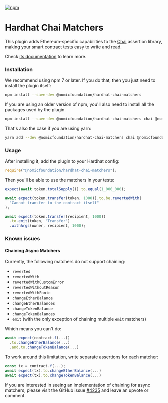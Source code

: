 [![npm](https://img.shields.io/npm/v/@nomicfoundation/hardhat-chai-matchers.svg)](https://www.npmjs.com/package/@nomicfoundation/hardhat-chai-matchers)

# Hardhat Chai Matchers

This plugin adds Ethereum-specific capabilities to the [Chai](https://chaijs.com/) assertion library, making your smart contract tests easy to write and read.

Check [its documentation](https://hardhat.org/hardhat-chai-matchers/docs) to learn more.

### Installation

We recommend using npm 7 or later. If you do that, then you just need to install the plugin itself:

```bash
npm install --save-dev @nomicfoundation/hardhat-chai-matchers
```

If you are using an older version of npm, you'll also need to install all the packages used by the plugin.

```bash
npm install --save-dev @nomicfoundation/hardhat-chai-matchers chai @nomicfoundation/hardhat-ethers ethers
```

That's also the case if you are using yarn:

```bash
yarn add --dev @nomicfoundation/hardhat-chai-matchers chai @nomicfoundation/hardhat-ethers ethers
```

### Usage

After installing it, add the plugin to your Hardhat config:

```js
require("@nomicfoundation/hardhat-chai-matchers");
```

Then you'll be able to use the matchers in your tests:

```js
expect(await token.totalSupply()).to.equal(1_000_000);

await expect(token.transfer(token, 1000)).to.be.revertedWith(
  "Cannot transfer to the contract itself"
);

await expect(token.transfer(recipient, 1000))
  .to.emit(token, "Transfer")
  .withArgs(owner, recipient, 1000);
```

### Known issues

#### Chaining Async Matchers

Currently, the following matchers do not support chaining:

- `reverted`
- `revertedWith`
- `revertedWithCustomError`
- `revertedWithoutReason`
- `revertedWithPanic`
- `changeEtherBalance`
- `changeEtherBalances`
- `changeTokenBalance`
- `changeTokenBalances`
- `emit` (with the only exception of chaining multiple `emit` matchers)

Which means you can't do:

```js
await expect(contract.f(...))
  .to.changeEtherBalance(...)
  .and.to.changeTokenBalance(...)
```

To work around this limitation, write separate assertions for each matcher:

```js
const tx = contract.f(...);
await expect(tx).to.changeEtherBalance(...)
await expect(tx).to.changeTokenBalance(...)
```

If you are interested in seeing an implementation of chaining for async matchers, please visit the GitHub issue [#4235](https://github.com/NomicFoundation/hardhat/issues/4235) and leave an upvote or comment.
